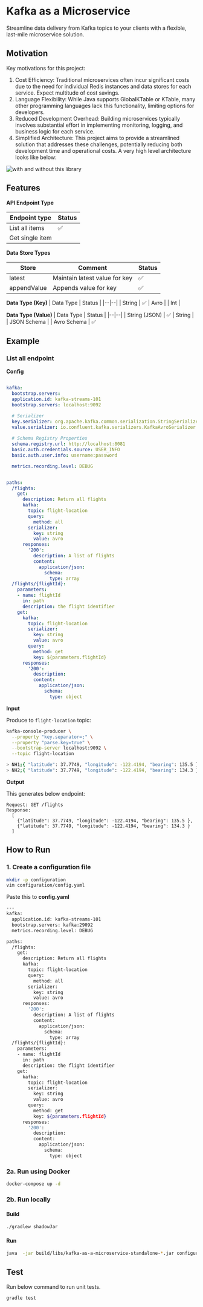 # Kafka as a Microservice

Streamline data delivery from Kafka topics to your clients with a flexible, last-mile microservice solution.

## Motivation

Key motivations for this project:

1. Cost Efficiency: Traditional microservices often incur significant costs due to the need for individual Redis instances and data stores for each service. Expect multitude of cost savings.
2. Language Flexibility: While Java supports GlobalKTable or KTable, many other programming languages lack this functionality, limiting options for developers.
3. Reduced Development Overhead: Building microservices typically involves substantial effort in implementing monitoring, logging, and business logic for each service.
4. Simplified Architecture: This project aims to provide a streamlined solution that addresses these challenges, potentially reducing both development time and operational costs. A very high level architecture looks like below:

![with and without this library](https://github.com/user-attachments/assets/9ecdcc34-5884-4aeb-bfef-e5680e9cc66f)

## Features

**API Endpoint Type**

| Endpoint type | Status |
|--|--|
| List all items | ✅
| Get single item | 


**Data Store Types**

| Store | Comment | Status 
|--|--|--|
| latest | Maintain latest value for key | ✅
| appendValue | Appends value for key | ✅

**Data Type (Key)**
| Data Type | Status |
|--|--|
| String | ✅
| Avro | 
| Int | 


**Data Type (Value)**
| Data Type | Status |
|--|--|
| String (JSON) | ✅
| String | 
| JSON Schema | 
| Avro Schema | ✅


## Example

### List all endpoint

**Config**

```yaml

kafka:
  bootstrap.servers:
  application.id: kafka-streams-101
  bootstrap.servers: localhost:9092

  # Serializer
  key.serializer: org.apache.kafka.common.serialization.StringSerializer
  value.serializer: io.confluent.kafka.serializers.KafkaAvroSerializer
  
  # Schema Registry Properties
  schema.registry.url: http://localhost:8081
  basic.auth.credentials.source: USER_INFO
  basic.auth.user.info: username:password

  metrics.recording.level: DEBUG


paths:
  /flights:
    get:
      description: Return all flights
      kafka:
        topic: flight-location
        query:
          method: all
        serializer:
          key: string
          value: avro
      responses:
        '200':
          description: A list of flights
          content:
            application/json:
              schema:
                type: array
  /flights/{flightId}:
    parameters:
    - name: flightId
      in: path
      description: the flight identifier
    get:
      kafka:
        topic: flight-location
        serializer:
          key: string
          value: avro
        query:
          method: get
          key: ${parameters.flightId}
      responses:
        '200':
          description:
          content:
            application/json:
              schema:
                type: object

```

**Input**

Produce to `flight-location` topic:

```sh
kafka-console-producer \
  --property "key.separator=;" \
  --property "parse.key=true" \
  --bootstrap-server localhost:9092 \
  --topic flight-location

> NH1;{ "latitude": 37.7749, "longitude": -122.4194, "bearing": 135.5 }
> NH2;{ "latitude": 37.7749, "longitude": -122.4194, "bearing": 134.3 }
```

**Output**

This generates below endpoint:

```
Request: GET /flights
Response: 
  [
	{"latitude": 37.7749, "longitude": -122.4194, "bearing": 135.5 },
	{"latitude": 37.7749, "longitude": -122.4194, "bearing": 134.3 }
  ]
```




## How to Run

### 1. Create a configuration file

```sh
mkdir -p configuration
vim configuration/config.yaml
```

Paste this to **config.yaml**
```sh
---
kafka:
  application.id: kafka-streams-101
  bootstrap.servers: kafka:29092
  metrics.recording.level: DEBUG

paths:
  /flights:
    get:
      description: Return all flights
      kafka:
        topic: flight-location
        query:
          method: all
        serializer:
          key: string
          value: avro
      responses:
        '200':
          description: A list of flights
          content:
            application/json:
              schema:
                type: array
  /flights/{flightId}:
    parameters:
    - name: flightId
      in: path
      description: the flight identifier
    get:
      kafka:
        topic: flight-location
        serializer:
          key: string
          value: avro
        query:
          method: get
          key: ${parameters.flightId}
      responses:
        '200':
          description:
          content:
            application/json:
              schema:
                type: object

```

### 2a. Run using Docker

```sh
docker-compose up -d
```

### 2b. Run locally

#### Build

```sh
./gradlew shadowJar
```

#### Run

```sh
java  -jar build/libs/kafka-as-a-microservice-standalone-*.jar configuration/config.yaml
```


## Test

Run below command to run unit tests.

```
gradle test
```
